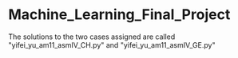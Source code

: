# Machine_Learning_Final_Project
The solutions to the two cases assigned are called "yifei_yu_am11_asmIV_CH.py" and "yifei_yu_am11_asmIV_GE.py"
